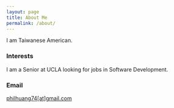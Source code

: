 ```yaml
---
layout: page
title: About Me
permalink: /about/
---
```


I am Taiwanese American.

### Interests

I am a Senior at UCLA looking for jobs in Software Development. 


### Email

[philhuang74\[at\]gmail.com](mailto:philhuang74@gmail.com)